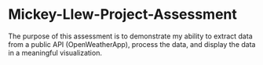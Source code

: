 # Mickey-Llew-Project-Assessment
 The purpose of this assessment is to demonstrate my ability to extract data from a public API (OpenWeatherApp), process the data, and display the data in a meaningful visualization.
